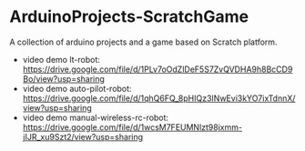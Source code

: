 # ArduinoProjects-ScratchGame
A collection of arduino projects and a game based on Scratch platform.
* video demo lt-robot: https://drive.google.com/file/d/1PLv7oOdZlDeF5S7ZvQVDHA9h8BcCD9Bo/view?usp=sharing 
* video demo auto-pilot-robot: https://drive.google.com/file/d/1qhQ6FQ_8pHIQz3INwEvi3kYO7ixTdnnX/view?usp=sharing
* video demo manual-wireless-rc-robot: https://drive.google.com/file/d/1wcsM7FEUMNlzt98jxmm-jIJR_xu9Szt2/view?usp=sharing


